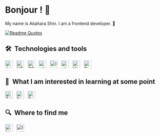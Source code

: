 # Bonjour ! 🥖

My name is Akahara Shin. I am a frontend developer. 🥐

[![Readme Quotes](https://quotes-github-readme.vercel.app/api?type=horizontal&theme=monokai)](https://github.com/piyushsuthar/github-readme-quotes)

## 🛠  Technologies and tools

<a name="learning-now"></a>

[<img src="https://img.shields.io/badge/JavaScript-282C34?logo=javascript&logoColor=F7DF1E" alt="JavaScript logo" title="JavaScript" height="25" />][tech_tools_anchor]
&nbsp;
[<img src="https://img.shields.io/badge/HTML5-282C34?logo=html5&logoColor=E34F26" alt="HTML5 logo" title="HTML5" height="25" />][tech_tools_anchor]
&nbsp;
[<img src="https://img.shields.io/badge/CSS3-282C34?logo=css3&logoColor=1572B6" alt="CSS3 logo" title="CSS3" height="25" />][tech_tools_anchor]
&nbsp;
[<img src="https://img.shields.io/badge/git-282C34?logo=git&logoColor=F05032" alt="git logo" title="git" height="25" />][tech_tools_anchor]
&nbsp;
[<img src="https://img.shields.io/badge/Laravel-282C34?logo=laravel&logoColor=F05032" alt="laravel logo" title="laravel" height="25" />][tech_tools_anchor]
&nbsp;
[<img src="https://img.shields.io/badge/PHP-282C34?logo=php&logoColor=#777BB3" alt="php logo" title="php" height="25" />][tech_tools_anchor]
&nbsp;
[<img src="https://img.shields.io/badge/VS%20Code-282C34?logo=visual-studio-code&logoColor=007ACC" alt="Visual Studio Code logo" title="Visual Studio Code" height="25" />][tech_tools_anchor]
&nbsp;
[<img src="https://img.shields.io/badge/Bootstrap-282C34?logo=bootstrap&logoColor=#7410F0" alt="Bootstrap logo" title="Bootstrap" height="25" />][tech_tools_anchor]
&nbsp;


<a name="learning-next"></a>

## 👾  What I am interested in learning at some point



[<img src="https://img.shields.io/badge/Tailwind%20CSS-282C34?logo=tailwind-css&logoColor=38B2AC" alt="Tailwind CSS logo" title="Tailwind CSS" height="25" />][learning_next_anchor]
&nbsp;
[<img src="https://img.shields.io/badge/Node.js-282C34?logo=node.js&logoColor=339933" alt="Node.js logo" title="Node.js" height="25" />][learning_next_anchor]
&nbsp;
[<img src="https://img.shields.io/badge/React-282C34?logo=react&logoColor=white" alt="React logo" title="React" height="25" />][learning_next_anchor]
&nbsp;

## 🔍  Where to find me

[<img src="https://img.shields.io/badge/LinkedIn-282C34?logo=linkedin&logoColor=0077B5" alt="LinkedIn logo" title="LinkedIn" height="25" />](https://www.linkedin.com/in/muhamad-akbar-973a7025a/)
&nbsp;
[<img src="https://img.shields.io/badge/Instagram-282C34?logo=instagram&logoColor=white" alt="Instagram logo" title="Instagram" height="25" />](https://www.instagram.com/USERNAME/)

[tech_tools_anchor]: #bonjour--
[learning_now_anchor]: #learning-now
[learning_next_anchor]: #learning-next
